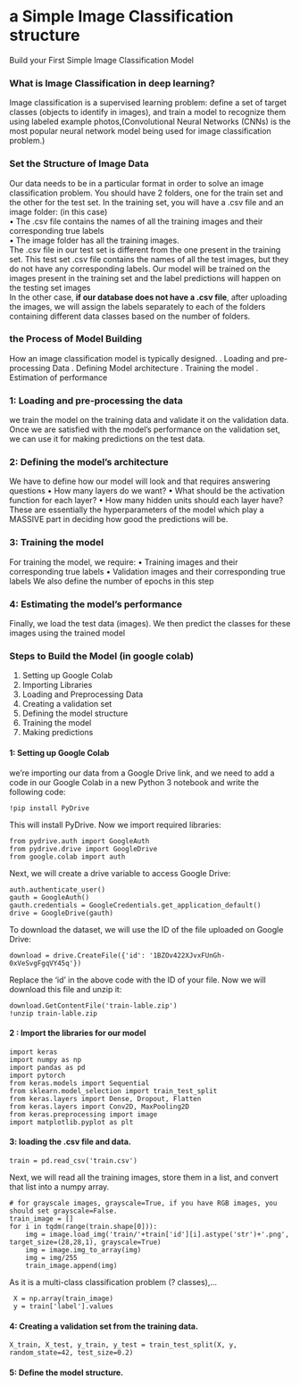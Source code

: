 # a Simple Image Classification structure
Build your First Simple Image Classification Model 
### What is Image Classification in deep learning?  
Image classification is a supervised learning problem: define a set of target classes (objects to identify in images), and train a model to recognize them using labeled example photos,(Convolutional Neural Networks (CNNs) is the most popular neural network model being used for image classification problem.)
### Set the Structure of Image Data  
Our data needs to be in a particular format in order to solve an image classification problem.
You should have 2 folders, one for the train set and the other for the test set. In the training set, you will have a .csv file and an image folder: (in this case)  
•	The .csv file contains the names of all the training images and their corresponding true labels  
•	The image folder has all the training images.  
The .csv file in our test set is different from the one present in the training set. This test set .csv file contains the names of all the test images, but they do not have any corresponding labels. Our model will be trained on the images present in the training set and the label predictions will happen on the testing set images  
In the other case, **if our database does not have a .csv file**, after uploading the images, we will assign the labels separately to each of the folders containing different data classes based on the number of folders.
### the Process of Model Building  
How an image classification model is typically designed. 
.	Loading and pre-processing Data 
.	Defining Model architecture 
.	Training the model 
.	Estimation of performance  
### 1: Loading and pre-processing the data
we train the model on the training data and validate it on the validation data. Once we are satisfied with the model’s performance on the validation set, we can use it for making predictions on the test data.
### 2: Defining the model’s architecture  
We have to define how our model will look and that requires answering questions 
•	How many layers do we want?
•	What should be the activation function for each layer?
•	How many hidden units should each layer have?
These are essentially the hyperparameters of the model which play a MASSIVE part in deciding how good the predictions will be.
### 3: Training the model  
For training the model, we require:
•	Training images and their corresponding true labels
•	Validation images and their corresponding true labels 
We also define the number of epochs in this step  
### 4: Estimating the model’s performance
Finally, we load the test data (images). We then predict the classes for these images using the trained model  
### Steps to Build the Model (in google colab)
1.	Setting up Google Colab
2.	Importing Libraries
3.	Loading and Preprocessing Data 
4.	Creating a validation set
5.	Defining the model structure 
6.	Training the model 
7.	Making predictions 
#### 1: Setting up Google Colab
we’re importing our data from a Google Drive link, and we need to add a code in our Google Colab in a new Python 3 notebook and write the following code:  
```
!pip install PyDrive
```
This will install PyDrive. Now we import required libraries:
```
from pydrive.auth import GoogleAuth
from pydrive.drive import GoogleDrive
from google.colab import auth

```
Next, we will create a drive variable to access Google Drive:
```
auth.authenticate_user()
gauth = GoogleAuth()
gauth.credentials = GoogleCredentials.get_application_default()
drive = GoogleDrive(gauth)

```
To download the dataset, we will use the ID of the file uploaded on Google Drive:
```
download = drive.CreateFile({'id': '1BZOv422XJvxFUnGh-0xVeSvgFgqVY45q'})
```
Replace the ‘id’ in the above code with the ID of your file. Now we will download this file and unzip it:
```
download.GetContentFile('train-lable.zip')
!unzip train-lable.zip
```
#### 2 : Import the libraries for our model 
```
import keras
import numpy as np
import pandas as pd
import pytorch
from keras.models import Sequential
from sklearn.model_selection import train_test_split
from keras.layers import Dense, Dropout, Flatten
from keras.layers import Conv2D, MaxPooling2D
from keras.preprocessing import image
import matplotlib.pyplot as plt
```
#### 3: loading the .csv file and data.
```
train = pd.read_csv('train.csv')
```
Next, we will read all the training images, store them in a list, and convert that list into a numpy array.
```
# for grayscale images, grayscale=True, if you have RGB images, you should set grayscale=False.
train_image = []
for i in tqdm(range(train.shape[0])):
    img = image.load_img('train/'+train['id'][i].astype('str')+'.png', target_size=(28,28,1), grayscale=True)
    img = image.img_to_array(img)
    img = img/255
    train_image.append(img)
```
As it is a multi-class classification problem (? classes),...
```
 X = np.array(train_image)
 y = train['label'].values
```
#### 4: Creating a validation set from the training data.
```
X_train, X_test, y_train, y_test = train_test_split(X, y, random_state=42, test_size=0.2)
```
 
#### 5: Define the model structure.





